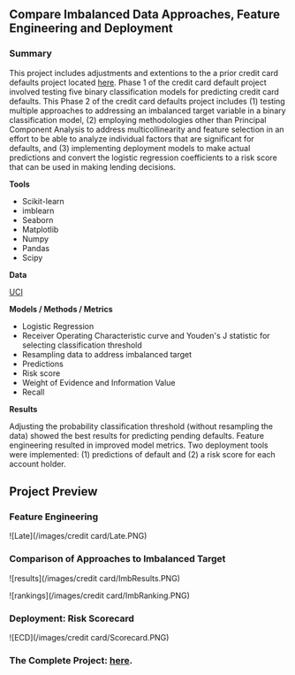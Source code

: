 ## Compare Imbalanced Data Approaches, Feature Engineering and Deployment

### Summary

This project includes adjustments and extentions to the a prior credit card defaults project located [here](https://github.com/MaryDonovanMartello/Credit-Card-Default-Prediction).  Phase 1 of the credit card default project involved testing five binary classification models for predicting credit card defaults.  This Phase 2 of the credit card defaults project includes (1) testing multiple approaches to addressing an imbalanced target variable in a binary classification model, (2) employing methodologies other than Principal Component Analysis to address multicollinearity and feature selection in an effort to be able to analyze individual factors that are significant for defaults, and (3) implementing deployment models to make actual predictions and convert the logistic regression coefficients to a risk score that can be used in making lending decisions. 

**Tools**

* Scikit-learn 
* imblearn
* Seaborn
* Matplotlib
* Numpy
* Pandas
* Scipy

**Data**

[UCI](http://archive.ics.uci.edu/ml) 

**Models / Methods / Metrics**

* Logistic Regression
* Receiver Operating Characteristic curve and Youden's J statistic for selecting classification threshold
* Resampling data to address imbalanced target
* Predictions
* Risk score
* Weight of Evidence and Information Value
* Recall

**Results**

Adjusting the probability classification threshold (without resampling the data) showed the best results for predicting pending defaults.  Feature engineering resulted in improved model metrics.  Two deployment tools were implemented:  (1) predictions of default and (2) a risk score for each account holder.

## Project Preview

### Feature Engineering

![Late](/images/credit card/Late.PNG)


### Comparison of Approaches to Imbalanced Target

![results](/images/credit card/ImbResults.PNG)


![rankings](/images/credit card/ImbRanking.PNG)


### Deployment:  Risk Scorecard

![ECD](/images/credit card/Scorecard.PNG)


### The Complete Project: [here](https://github.com/MaryDonovanMartello/Credit-Card-Default-Imbalance-and-Deplyment).

